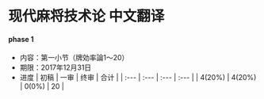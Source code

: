 # 现代麻将技术论 中文翻译

#### phase 1

* 内容：第一小节（牌効率論1～20）
* 期限：2017年12月31日
* 进度
| 初稿 | 一审 | 终审 | 合计 |
| :--- | :--- | :--- | :--- |
| 4(20%) | 4(20%) | 0(0%) | 20 |





